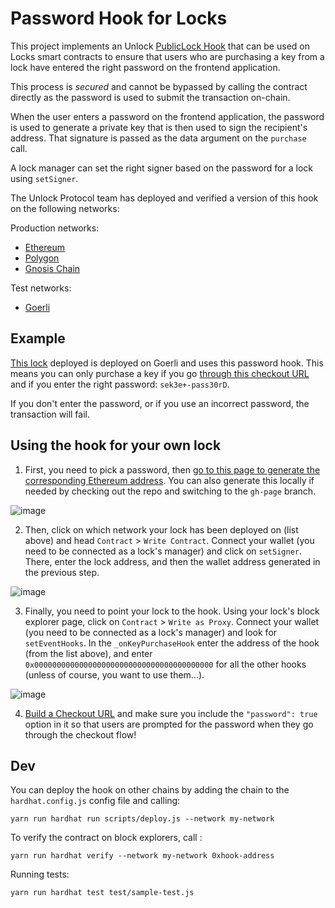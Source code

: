 # Password Hook for Locks

This project implements an Unlock [PublicLock Hook](https://docs.unlock-protocol.com/core-protocol/public-lock/hooks) that can be used on Locks smart contracts to ensure that users who are purchasing a key from a lock have entered the right password on the frontend application.

This process is _secured_ and cannot be bypassed by calling the contract directly as the password is used to submit the transaction on-chain.

When the user enters a password on the frontend application, the password is used to generate a private key that is then used to sign the recipient's address. That signature is passed as the data argument on the `purchase` call.

A lock manager can set the right signer based on the password for a lock using `setSigner`.

The Unlock Protocol team has deployed and verified a version of this hook on the following networks:

Production networks:

- [Ethereum](https://etherscan.io/address/0xe87eFc02F26EFE45171afDBEc85D743FDB2Eb1FB#code)
- [Polygon](https://polygonscan.com/address/0xD925Ac2887Ba4372849F0fd64217A6749552bb21)
- [Gnosis Chain](https://blockscout.com/xdai/mainnet/address/0xe87eFc02F26EFE45171afDBEc85D743FDB2Eb1FB)

Test networks:

- [Goerli](https://goerli.etherscan.io/address/0xe6e4b5daa2733e5090f23820d5a17d6cb25eea42)

## Example

[This lock](https://goerli.etherscan.io/address/0x44Dc120086c34305098c379eB5638Bfc0d31D47a) deployed is deployed on Goerli and uses this password hook. This means you can only purchase a key if you go [through this checkout URL](https://app.unlock-protocol.com/checkout?redirectUri=https%3A%2F%2Funlock-protocol.com&paywallConfig=%7B"locks"%3A%7B"0x44Dc120086c34305098c379eB5638Bfc0d31D47a"%3A%7B"network"%3A5%7D%7D%2C"pessimistic"%3Atrue%2C"persistentCheckout"%3Atrue%2C"icon"%3A"https%3A%2F%2Flocksmith.unlock-protocol.com%2Flock%2F0x44Dc120086c34305098c379eB5638Bfc0d31D47a%2Ficon"%2C"password"%3Atrue%7D) and if you enter the right password: `sek3e+-pass30rD`.

If you don't enter the password, or if you use an incorrect password, the transaction will fail.

## Using the hook for your own lock

1. First, you need to pick a password, then [go to this page to generate the corresponding Ethereum address](https://unlock-protocol.github.io/password-required-hook/). You can also generate this locally if needed by checking out the repo and switching to the `gh-page` branch.

![image](https://user-images.githubusercontent.com/17735/189868482-443c6968-0f3a-4cde-ad69-0a5ae8e54238.png)

2. Then, click on which network your lock has been deployed on (list above) and head `Contract` > `Write Contract`. Connect your wallet (you need to be connected as a lock's manager) and click on `setSigner`. There, enter the lock address, and then the wallet address generated in the previous step.

![image](https://user-images.githubusercontent.com/17735/189868581-f5a15a26-ec6f-40db-a169-9f4e638c76fa.png)

3. Finally, you need to point your lock to the hook. Using your lock's block explorer page, click on `Contract` > `Write as Proxy`. Connect your wallet (you need to be connected as a lock's manager) and look for `setEventHooks`. In the `_onKeyPurchaseHook` enter the address of the hook (from the list above), and enter `0x0000000000000000000000000000000000000000` for all the other hooks (unless of course, you want to use them...).

![image](https://user-images.githubusercontent.com/17735/189869051-5c20e082-9ee3-4e9c-bb39-9f7c5e93c301.png)

4. [Build a Checkout URL](https://docs.unlock-protocol.com/tools/checkout/configuration) and make sure you include the `"password": true` option in it so that users are prompted for the password when they go through the checkout flow!

## Dev

You can deploy the hook on other chains by adding the chain to the `hardhat.config.js` config file and calling:

```
yarn run hardhat run scripts/deploy.js --network my-network
```

To verify the contract on block explorers, call :

```
yarn run hardhat verify --network my-network 0xhook-address
```

Running tests:

```
yarn run hardhat test test/sample-test.js
```
